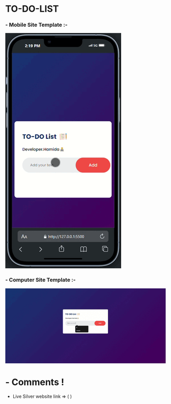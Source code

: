 # TO-DO-LIST
### - Mobile Site Template :-

![Mobile Site Template](/images/m.gif)

### - Computer Site Template :-

![Mobile Site Template](/images/c.gif)

# - Comments !

- Live Silver website link => ( )
